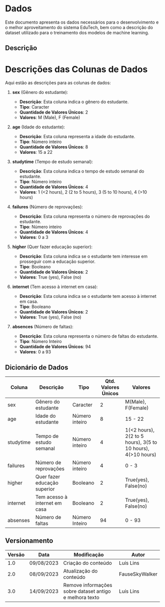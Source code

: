 # Dados

Este documento apresenta os dados necessários para o desenvolvimento e o melhor aproveitamento do sistema EduTech, bem como a descrição do dataset utilizado para o treinamento dos modelos de machine learning.

## Descrição

# Descrições das Colunas de Dados

Aqui estão as descrições para as colunas de dados:

1. **sex** (Gênero do estudante):
   - **Descrição**: Esta coluna indica o gênero do estudante.
   - **Tipo**: Caracter
   - **Quantidade de Valores Únicos**: 2
   - **Valores**: M (Male), F (Female)

2. **age** (Idade do estudante):
   - **Descrição**: Esta coluna representa a idade do estudante.
   - **Tipo**: Número inteiro
   - **Quantidade de Valores Únicos**: 8
   - **Valores**: 15 a 22

3. **studytime** (Tempo de estudo semanal):
   - **Descrição**: Esta coluna indica o tempo de estudo semanal do estudante.
   - **Tipo**: Número inteiro
   - **Quantidade de Valores Únicos**: 4
   - **Valores**: 1 (<2 hours), 2 (2 to 5 hours), 3 (5 to 10 hours), 4 (>10 hours)

4. **failures** (Número de reprovações):
   - **Descrição**: Esta coluna representa o número de reprovações do estudante.
   - **Tipo**: Número inteiro
   - **Quantidade de Valores Únicos**: 4
   - **Valores**: 0 a 3

5. **higher** (Quer fazer educação superior):
   - **Descrição**: Esta coluna indica se o estudante tem interesse em prosseguir com a educação superior.
   - **Tipo**: Booleano
   - **Quantidade de Valores Únicos**: 2
   - **Valores**: True (yes), False (no)

6. **internet** (Tem acesso à internet em casa):
   - **Descrição**: Esta coluna indica se o estudante tem acesso à internet em casa.
   - **Tipo**: Booleano
   - **Quantidade de Valores Únicos**: 2
   - **Valores**: True (yes), False (no)

7. **absences** (Número de faltas):
   - **Descrição**: Esta coluna representa o número de faltas do estudante.
   - **Tipo**: Número Inteiro
   - **Quantidade de Valores Únicos**: 94
   - **Valores**: 0 a 93

## Dicionário de Dados

| Coluna    | Descrição                     | Tipo           | Qtd. Valores Únicos | Valores                                                      |
| --------- | ----------------------------- | -------------- | ------------------- | ------------------------------------------------------------ |
| sex       | Gênero do estudante           | Caracter       | 2                   | M(Male), F(Female)                                           |
| age       | Idade do estudante            | Número inteiro | 8                   | 15 - 22                                                      |
| studytime | Tempo de estudo semanal       | Número inteiro | 4                   | 1(<2 hours), 2(2 to 5 hours), 3(5 to 10 hours), 4(>10 hours) |
| failures  | Número de reprovações         | Número inteiro | 4                   | 0 - 3                                                        |
| higher    | Quer fazer educação superior  | Booleano       | 2                   | True(yes), False(no)                                         |
| internet  | Tem acesso à internet em casa | Booleano       | 2                   | True(yes), False(no)                                         |
| absenses  | Número de faltas              | Número Inteiro | 94                  | 0 - 93                                                       |

## Versionamento

| Versão | Data       | Modificação                                             | Autor          |
| ------ | ---------- | ------------------------------------------------------- | -------------- |
| 1.0    | 09/08/2023 | Criação do conteúdo                                     | Luís Lins      |
| 2.0    | 08/09/2023 | Atualização do conteúdo                                 | FauseSkyWalker |
| 3.0    | 14/09/2023 | Remove informações sobre dataset antigo e melhora texto | Luís Lins      |

